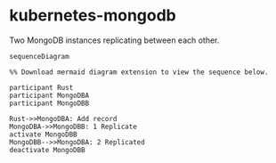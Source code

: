 # kubernetes-mongodb
Two MongoDB instances replicating between each other.

```mermaid
sequenceDiagram

%% Download mermaid diagram extension to view the sequence below.

participant Rust
participant MongoDBA
participant MongoDBB

Rust->>MongoDBA: Add record
MongoDBA->>MongoDBB: 1 Replicate
activate MongoDBB
MongoDBB-->>MongoDBA: 2 Replicated
deactivate MongoDBB
```
